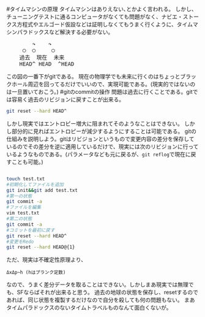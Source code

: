 #タイムマシンの原理
タイムマシンはありえない､とかよく言われる。
しかし、チューニングテストに通るコンピュータがなくても問題がなく、ナビエ・ストークス方程式やエルゴード仮設などは証明しなくてもうまく行くように、タイムマシンパラドックスなど解決する必要がない。

<pre>
	    ↷    ↷
	 ◯	◯	  ◯
	過去	現在	未来
    HEAD^ HEAD	^HEAD	
</pre>
この図の一番下がgitである。
現在の物理学でも未来に行くのはちょっとブラックホール周辺を回ってるだけでいいので、実現可能である。(現実的ではないのは一旦置いておこう。)
#gitのcommitの操作
問題は過去に行くことである。gitでは容易く過去のリビジョンに戻すことが出来る。

```bash
git reset --hard HEAD^
```

しかし現実ではエントロピー増大に阻まれてそのようなことはできない。
しかし部分的に見ればエントロピーが減少するようにすることは可能である。
gitの仕組みを説明しよう。gitはリビジョンというもので変更内容の差分を保存しているのでその差分を逆に適用しているだけで、現実には次のリビジョンに行っているようなものである。(パラメータなども元に戻るが、`git reflog`で現在に戻すことも可能。)

```bash

touch test.txt
#初期化してファイルを追加
git init&&git add test.txt
#第一の状態
git commit -a
#ファイルを編集
vim test.txt
#第二の状態
git commit -a
#コミットを最初に戻す
git reset --hard HEAD^
#変更をRedo
git reset --hard HEAD@{1}
```
ただ、現実は不確定性原理より、

```
ΔxΔp~h (hはプランク定数)
```
なので、うまく差分データを取ることはできない。しかしまあ現実では無理でも、SFならばそれが出来ると思う。
過去の地球の状態を保存し、resetするのであれば、同じ状態を複製するだけなので自分を殺しても何の問題もない。
まあタイムパラドックスのないタイムトラベルものなんて面白くないが。
